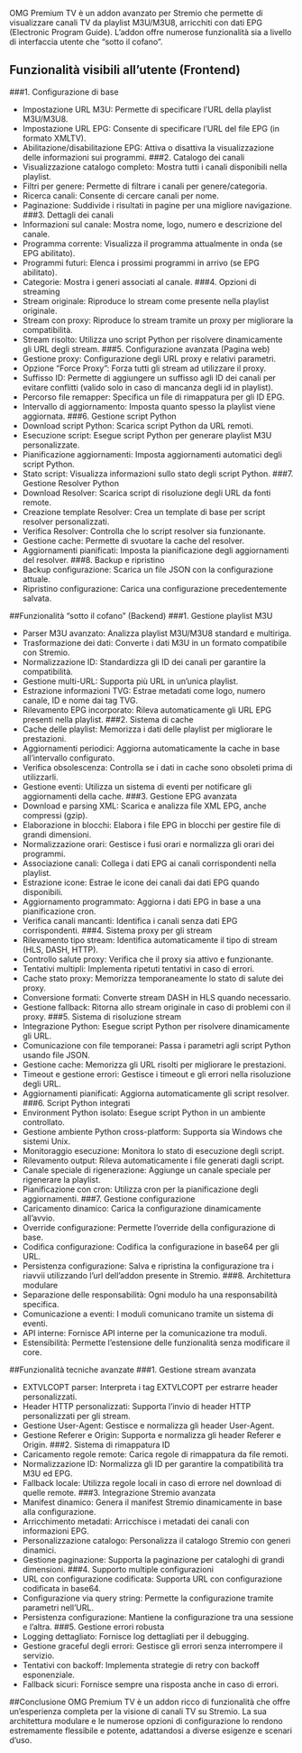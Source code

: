 OMG Premium TV è un addon avanzato per Stremio che permette di visualizzare canali TV da playlist M3U/M3U8, arricchiti con dati EPG (Electronic Program Guide). L’addon offre numerose funzionalità sia a livello di interfaccia utente che “sotto il cofano”.

## Funzionalità visibili all’utente (Frontend)
###1. Configurazione di base
- Impostazione URL M3U: Permette di specificare l’URL della playlist M3U/M3U8.
-	Impostazione URL EPG: Consente di specificare l’URL del file EPG (in formato XMLTV).
-	Abilitazione/disabilitazione EPG: Attiva o disattiva la visualizzazione delle informazioni sui programmi.
###2. Catalogo dei canali
-	Visualizzazione catalogo completo: Mostra tutti i canali disponibili nella playlist.
-	Filtri per genere: Permette di filtrare i canali per genere/categoria.
-	Ricerca canali: Consente di cercare canali per nome.
-	Paginazione: Suddivide i risultati in pagine per una migliore navigazione.
###3. Dettagli dei canali
-	Informazioni sul canale: Mostra nome, logo, numero e descrizione del canale.
-	Programma corrente: Visualizza il programma attualmente in onda (se EPG abilitato).
-	Programmi futuri: Elenca i prossimi programmi in arrivo (se EPG abilitato).
-	Categorie: Mostra i generi associati al canale.
###4. Opzioni di streaming
-	Stream originale: Riproduce lo stream come presente nella playlist originale.
-	Stream con proxy: Riproduce lo stream tramite un proxy per migliorare la compatibilità.
-	Stream risolto: Utilizza uno script Python per risolvere dinamicamente gli URL degli stream.
###5. Configurazione avanzata (Pagina web)
-	Gestione proxy: Configurazione degli URL proxy e relativi parametri.
-	Opzione “Force Proxy”: Forza tutti gli stream ad utilizzare il proxy.
-	Suffisso ID: Permette di aggiungere un suffisso agli ID dei canali per evitare conflitti (valido solo in caso di mancanza degli id in playlist).
-	Percorso file remapper: Specifica un file di rimappatura per gli ID EPG.
-	Intervallo di aggiornamento: Imposta quanto spesso la playlist viene aggiornata.
###6. Gestione script Python
-	Download script Python: Scarica script Python da URL remoti.
-	Esecuzione script: Esegue script Python per generare playlist M3U personalizzate.
-	Pianificazione aggiornamenti: Imposta aggiornamenti automatici degli script Python.
-	Stato script: Visualizza informazioni sullo stato degli script Python.
###7. Gestione Resolver Python
-	Download Resolver: Scarica script di risoluzione degli URL da fonti remote.
-	Creazione template Resolver: Crea un template di base per script resolver personalizzati.
-	Verifica Resolver: Controlla che lo script resolver sia funzionante.
-	Gestione cache: Permette di svuotare la cache del resolver.
-	Aggiornamenti pianificati: Imposta la pianificazione degli aggiornamenti del resolver.
###8. Backup e ripristino
-	Backup configurazione: Scarica un file JSON con la configurazione attuale.
-	Ripristino configurazione: Carica una configurazione precedentemente salvata.

##Funzionalità “sotto il cofano” (Backend)
###1. Gestione playlist M3U
-	Parser M3U avanzato: Analizza playlist M3U/M3U8 standard e multiriga.
-	Trasformazione dei dati: Converte i dati M3U in un formato compatibile con Stremio.
-	Normalizzazione ID: Standardizza gli ID dei canali per garantire la compatibilità.
-	Gestione multi-URL: Supporta più URL in un’unica playlist.
-	Estrazione informazioni TVG: Estrae metadati come logo, numero canale, ID e nome dai tag TVG.
-	Rilevamento EPG incorporato: Rileva automaticamente gli URL EPG presenti nella playlist.
###2. Sistema di cache
-	Cache delle playlist: Memorizza i dati delle playlist per migliorare le prestazioni.
-	Aggiornamenti periodici: Aggiorna automaticamente la cache in base all’intervallo configurato.
-	Verifica obsolescenza: Controlla se i dati in cache sono obsoleti prima di utilizzarli.
-	Gestione eventi: Utilizza un sistema di eventi per notificare gli aggiornamenti della cache.
###3. Gestione EPG avanzata
-	Download e parsing XML: Scarica e analizza file XML EPG, anche compressi (gzip).
-	Elaborazione in blocchi: Elabora i file EPG in blocchi per gestire file di grandi dimensioni.
-	Normalizzazione orari: Gestisce i fusi orari e normalizza gli orari dei programmi.
-	Associazione canali: Collega i dati EPG ai canali corrispondenti nella playlist.
-	Estrazione icone: Estrae le icone dei canali dai dati EPG quando disponibili.
-	Aggiornamento programmato: Aggiorna i dati EPG in base a una pianificazione cron.
-	Verifica canali mancanti: Identifica i canali senza dati EPG corrispondenti.
###4. Sistema proxy per gli stream
-	Rilevamento tipo stream: Identifica automaticamente il tipo di stream (HLS, DASH, HTTP).
-	Controllo salute proxy: Verifica che il proxy sia attivo e funzionante.
-	Tentativi multipli: Implementa ripetuti tentativi in caso di errori.
-	Cache stato proxy: Memorizza temporaneamente lo stato di salute dei proxy.
-	Conversione formati: Converte stream DASH in HLS quando necessario.
-	Gestione fallback: Ritorna allo stream originale in caso di problemi con il proxy.
###5. Sistema di risoluzione stream
-	Integrazione Python: Esegue script Python per risolvere dinamicamente gli URL.
-	Comunicazione con file temporanei: Passa i parametri agli script Python usando file JSON.
-	Gestione cache: Memorizza gli URL risolti per migliorare le prestazioni.
-	Timeout e gestione errori: Gestisce i timeout e gli errori nella risoluzione degli URL.
-	Aggiornamenti pianificati: Aggiorna automaticamente gli script resolver.
###6. Script Python integrati
-	Environment Python isolato: Esegue script Python in un ambiente controllato.
-	Gestione ambiente Python cross-platform: Supporta sia Windows che sistemi Unix.
-	Monitoraggio esecuzione: Monitora lo stato di esecuzione degli script.
-	Rilevamento output: Rileva automaticamente i file generati dagli script.
-	Canale speciale di rigenerazione: Aggiunge un canale speciale per rigenerare la playlist.
-	Pianificazione con cron: Utilizza cron per la pianificazione degli aggiornamenti.
###7. Gestione configurazione
-	Caricamento dinamico: Carica la configurazione dinamicamente all’avvio.
-	Override configurazione: Permette l’override della configurazione di base.
-	Codifica configurazione: Codifica la configurazione in base64 per gli URL.
-	Persistenza configurazione: Salva e ripristina la configurazione tra i riavvii utilizzando l’url dell’addon presente in Stremio.
###8. Architettura modulare
-	Separazione delle responsabilità: Ogni modulo ha una responsabilità specifica.
-	Comunicazione a eventi: I moduli comunicano tramite un sistema di eventi.
-	API interne: Fornisce API interne per la comunicazione tra moduli.
-	Estensibilità: Permette l’estensione delle funzionalità senza modificare il core.

##Funzionalità tecniche avanzate
###1. Gestione stream avanzata
-	EXTVLCOPT parser: Interpreta i tag EXTVLCOPT per estrarre header personalizzati.
-	Header HTTP personalizzati: Supporta l’invio di header HTTP personalizzati per gli stream.
-	Gestione User-Agent: Gestisce e normalizza gli header User-Agent.
-	Gestione Referer e Origin: Supporta e normalizza gli header Referer e Origin.
###2. Sistema di rimappatura ID
-	Caricamento regole remote: Carica regole di rimappatura da file remoti.
-	Normalizzazione ID: Normalizza gli ID per garantire la compatibilità tra M3U ed EPG.
-	Fallback locale: Utilizza regole locali in caso di errore nel download di quelle remote.
###3. Integrazione Stremio avanzata
-	Manifest dinamico: Genera il manifest Stremio dinamicamente in base alla configurazione.
-	Arricchimento metadati: Arricchisce i metadati dei canali con informazioni EPG.
-	Personalizzazione catalogo: Personalizza il catalogo Stremio con generi dinamici.
-	Gestione paginazione: Supporta la paginazione per cataloghi di grandi dimensioni.
###4. Supporto multiple configurazioni
-	URL con configurazione codificata: Supporta URL con configurazione codificata in base64.
-	Configurazione via query string: Permette la configurazione tramite parametri nell’URL.
-	Persistenza configurazione: Mantiene la configurazione tra una sessione e l’altra.
###5. Gestione errori robusta
-	Logging dettagliato: Fornisce log dettagliati per il debugging.
-	Gestione graceful degli errori: Gestisce gli errori senza interrompere il servizio.
-	Tentativi con backoff: Implementa strategie di retry con backoff esponenziale.
-	Fallback sicuri: Fornisce sempre una risposta anche in caso di errori.

##Conclusione
OMG Premium TV è un addon ricco di funzionalità che offre un’esperienza completa per la visione di canali TV su Stremio. La sua architettura modulare e le numerose opzioni di configurazione lo rendono estremamente flessibile e potente, adattandosi a diverse esigenze e scenari d’uso.

